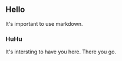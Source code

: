 ## Hello

It's important to use markdown. 

### HuHu

It's intersting to have you here. There you go.